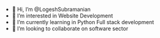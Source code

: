 - 👋 Hi, I’m @LogeshSubramanian
- 👀 I’m interested in Website Development
- 🌱 I’m currently learning in Python Full stack development
- 💞️ I’m looking to collaborate on software sector


<!---
LogeshSubramanian/LogeshSubramanian is a ✨ special ✨ repository because its `README.md` (this file) appears on your GitHub profile.
You can click the Preview link to take a look at your changes.
--->
